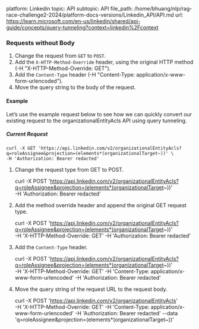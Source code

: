 platform: Linkedin
topic: API
subtopic: API
file_path: /home/bhuang/nlp/rag-race-challenge2-2024/platform-docs-versions/Linkedin_API/API.md
url: https://learn.microsoft.com/en-us/linkedin/shared/api-guide/concepts/query-tunneling?context=linkedin%2Fcontext


### Requests without Body

1. Change the request from `GET` to `POST`.
2. Add the `X-HTTP-Method-Override` header, using the original HTTP method (-H "X-HTTP-Method-Override: GET").
3. Add the `Content-Type` header (-H "Content-Type: application/x-www-form-urlencoded").
4. Move the query string to the body of the request.

#### Example

Let’s use the example request below to see how we can quickly convert our existing request to the organizationalEntityAcls API using query tunneling.

##### Current Request

    curl -X GET 'https://api.linkedin.com/v2/organizationalEntityAcls?q=roleAssignee&projection=(elements*(organizationalTarget~))' \
    -H 'Authorization: Bearer redacted'
    

1. Change the request type from GET to POST.

    curl -X POST 'https://api.linkedin.com/v2/organizationalEntityAcls?q=roleAssignee&projection=(elements*(organizationalTarget~))' \
    -H 'Authorization: Bearer redacted'
    

2. Add the method override header and append the original GET request type.

    curl -X POST 'https://api.linkedin.com/v2/organizationalEntityAcls?q=roleAssignee&projection=(elements*(organizationalTarget~))' \
    -H 'X-HTTP-Method-Override: GET'
    -H 'Authorization: Bearer redacted'
    

3. Add the `Content-Type` header.

    curl -X POST 'https://api.linkedin.com/v2/organizationalEntityAcls?q=roleAssignee&projection=(elements*(organizationalTarget~))' \
    -H 'X-HTTP-Method-Override: GET'
    -H 'Content-Type: application/x-www-form-urlencoded'
    -H 'Authorization: Bearer redacted'
    

4. Move the query string of the request URL to the request body.

    curl -X POST 'https://api.linkedin.com/v2/organizationalEntityAcls' \
    -H 'X-HTTP-Method-Override: GET'
    -H 'Content-Type: application/x-www-form-urlencoded' 
    -H 'Authorization: Bearer redacted'
    --data 'q=roleAssignee&projection=(elements*(organizationalTarget~))'